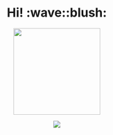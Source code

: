 
<h1 align="center">
Hi! :wave::blush:
</h1>



<p align="center">
  <a href="https://github.com/anuraghazra/github-readme-stats">
    <img height=200 align="center" src="https://github-readme-stats-peach-gamma-70.vercel.app/api/top-langs/?username=annetteaune&hide_progress=false&layout=compact&langs_count=8&theme=midnight-purple" />
  </a>
</p>
  <p align="center">
    <a href="https://skillicons.dev">
    <img src="https://skillicons.dev/icons?i=js,html,css,sass,java,python,react,nextjs" />
  </a>
</p>






<!--
![Top Langs](https://github-readme-stats-peach-gamma-70.vercel.app/api/top-langs/?username=annetteaune&hide_progress=false&layout=compact&langs_count=8&theme=midnight-purple)
![GitHub stats](https://github-readme-stats-peach-gamma-70.vercel.app/api?username=annetteaune&show_icons=true&theme=transparent)
**annetteaune/annetteaune** is a ✨ _special_ ✨ repository because its `README.md` (this file) appears on your GitHub profile.

Here are some ideas to get you started:

- 🔭 I’m currently working on ...
- 🌱 I’m currently learning ...
- 👯 I’m looking to collaborate on ...
- 🤔 I’m looking for help with ...
- 💬 Ask me about ...
- 📫 How to reach me: ...
- 😄 Pronouns: ...
- ⚡ Fun fact: ...
-->
